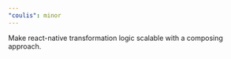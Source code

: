 ```yaml
---
"coulis": minor
---
```


Make react-native transformation logic scalable with a composing approach.
